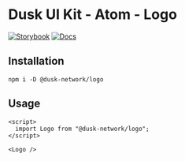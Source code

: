 # Dusk UI Kit - Atom - Logo

[![Storybook](https://img.shields.io/badge/Storybook-Component_Playground-%23FF4785?style=flat&logo=storybook)](https://dusk-network.github.io/dusk-ui-kit/?path=/story/components-atoms-logo)
[![Docs](https://img.shields.io/badge/Documentation-%235E35CF?style=flat)](https://dusk-network.github.io/dusk-ui-kit/docs/components/atoms/logo)

## Installation

```
npm i -D @dusk-network/logo
```

## Usage

<!-- MARKDOWN-AUTO-DOCS:START (CODE:src=../../../examples/src/atoms/logo/Logo_01.svelte) -->
<!-- The below code snippet is automatically added from ../../../examples/src/atoms/logo/Logo_01.svelte -->
```svelte
<script>
  import Logo from "@dusk-network/logo";
</script>

<Logo />
```
<!-- MARKDOWN-AUTO-DOCS:END -->
